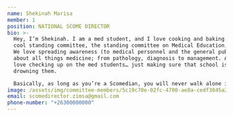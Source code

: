 ```yaml
---
name: Shekinah Marisa
member: 1
position: NATIONAL SCOME DIRECTOR
bio: >-
  Hey, I’m Shekinah. I am a med student, and I love cooking and baking. I run a
  cool standing committee, the standing committee on Medical Education, SCOME.
  We love spreading awareness (to medical personnel and the general public)
  about all things medicine; from pathology, diagnosis to management. And we
  love checking up on the med students… just making sure that school is not
  drowning them. 

  Basically, as long as you’re a Scomedian, you will never walk alone in med school🖤
image: /assets/img/committee-members/5c19c70e-02fc-4700-ae8a-cedf3045a2f1.jpeg
email: scomedirector.zimsa@gmail.com
phone-number: "+26300000000"
---
```

